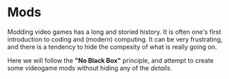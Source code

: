 # Mods

Modding video games has a long and storied history. It is often one's first introduction to coding and (modern) computing. It can be very frustrating, and there is a tendency to hide the compexity of what is really going on.

Here we will follow the **"No Black Box"** principle, and attempt to create some videogame mods without hiding any of the *details*.
